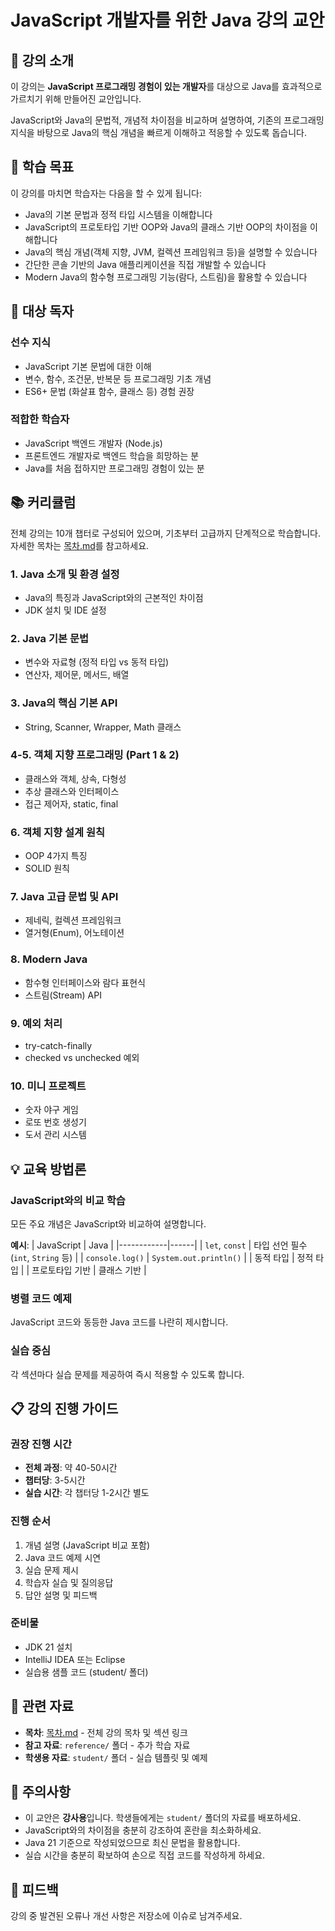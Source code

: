 # JavaScript 개발자를 위한 Java 강의 교안

## 📖 강의 소개

이 강의는 **JavaScript 프로그래밍 경험이 있는 개발자**를 대상으로 Java를 효과적으로 가르치기 위해 만들어진 교안입니다.

JavaScript와 Java의 문법적, 개념적 차이점을 비교하며 설명하여, 기존의 프로그래밍 지식을 바탕으로 Java의 핵심 개념을 빠르게 이해하고 적응할 수 있도록 돕습니다.

## 🎯 학습 목표

이 강의를 마치면 학습자는 다음을 할 수 있게 됩니다:

- Java의 기본 문법과 정적 타입 시스템을 이해합니다
- JavaScript의 프로토타입 기반 OOP와 Java의 클래스 기반 OOP의 차이점을 이해합니다
- Java의 핵심 개념(객체 지향, JVM, 컬렉션 프레임워크 등)을 설명할 수 있습니다
- 간단한 콘솔 기반의 Java 애플리케이션을 직접 개발할 수 있습니다
- Modern Java의 함수형 프로그래밍 기능(람다, 스트림)을 활용할 수 있습니다

## 👥 대상 독자

### 선수 지식
- JavaScript 기본 문법에 대한 이해
- 변수, 함수, 조건문, 반복문 등 프로그래밍 기초 개념
- ES6+ 문법 (화살표 함수, 클래스 등) 경험 권장

### 적합한 학습자
- JavaScript 백엔드 개발자 (Node.js)
- 프론트엔드 개발자로 백엔드 학습을 희망하는 분
- Java를 처음 접하지만 프로그래밍 경험이 있는 분

## 📚 커리큘럼

전체 강의는 10개 챕터로 구성되어 있으며, 기초부터 고급까지 단계적으로 학습합니다.
자세한 목차는 [목차.md](./목차.md)를 참고하세요.

### 1. Java 소개 및 환경 설정
- Java의 특징과 JavaScript와의 근본적인 차이점
- JDK 설치 및 IDE 설정

### 2. Java 기본 문법
- 변수와 자료형 (정적 타입 vs 동적 타입)
- 연산자, 제어문, 메서드, 배열

### 3. Java의 핵심 기본 API
- String, Scanner, Wrapper, Math 클래스

### 4-5. 객체 지향 프로그래밍 (Part 1 & 2)
- 클래스와 객체, 상속, 다형성
- 추상 클래스와 인터페이스
- 접근 제어자, static, final

### 6. 객체 지향 설계 원칙
- OOP 4가지 특징
- SOLID 원칙

### 7. Java 고급 문법 및 API
- 제네릭, 컬렉션 프레임워크
- 열거형(Enum), 어노테이션

### 8. Modern Java
- 함수형 인터페이스와 람다 표현식
- 스트림(Stream) API

### 9. 예외 처리
- try-catch-finally
- checked vs unchecked 예외

### 10. 미니 프로젝트
- 숫자 야구 게임
- 로또 번호 생성기
- 도서 관리 시스템

## 💡 교육 방법론

### JavaScript와의 비교 학습
모든 주요 개념은 JavaScript와 비교하여 설명합니다.

**예시**:
| JavaScript | Java |
|------------|------|
| `let`, `const` | 타입 선언 필수 (`int`, `String` 등) |
| `console.log()` | `System.out.println()` |
| 동적 타입 | 정적 타입 |
| 프로토타입 기반 | 클래스 기반 |

### 병렬 코드 예제
JavaScript 코드와 동등한 Java 코드를 나란히 제시합니다.

### 실습 중심
각 섹션마다 실습 문제를 제공하여 즉시 적용할 수 있도록 합니다.

## 📋 강의 진행 가이드

### 권장 진행 시간
- **전체 과정**: 약 40-50시간
- **챕터당**: 3-5시간
- **실습 시간**: 각 챕터당 1-2시간 별도

### 진행 순서
1. 개념 설명 (JavaScript 비교 포함)
2. Java 코드 예제 시연
3. 실습 문제 제시
4. 학습자 실습 및 질의응답
5. 답안 설명 및 피드백

### 준비물
- JDK 21 설치
- IntelliJ IDEA 또는 Eclipse
- 실습용 샘플 코드 (student/ 폴더)

## 🔗 관련 자료

- **목차**: [목차.md](./목차.md) - 전체 강의 목차 및 섹션 링크
- **참고 자료**: `reference/` 폴더 - 추가 학습 자료
- **학생용 자료**: `student/` 폴더 - 실습 템플릿 및 예제

## 📌 주의사항

- 이 교안은 **강사용**입니다. 학생들에게는 `student/` 폴더의 자료를 배포하세요.
- JavaScript와의 차이점을 충분히 강조하여 혼란을 최소화하세요.
- Java 21 기준으로 작성되었으므로 최신 문법을 활용합니다.
- 실습 시간을 충분히 확보하여 손으로 직접 코드를 작성하게 하세요.

## 💬 피드백

강의 중 발견된 오류나 개선 사항은 저장소에 이슈로 남겨주세요.
